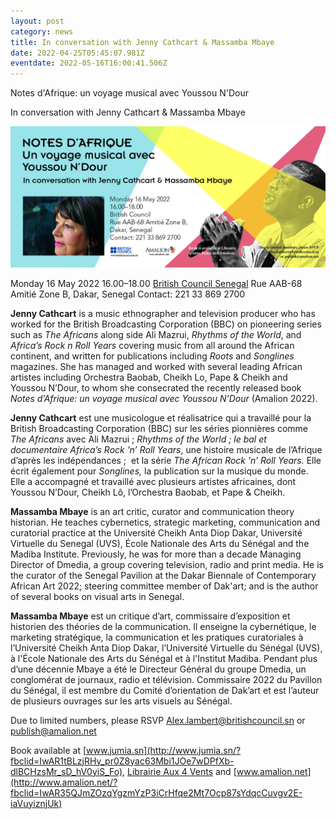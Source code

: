 ```yaml
---
layout: post
category: news
title: In conversation with Jenny Cathcart & Massamba Mbaye
date: 2022-04-25T05:45:07.981Z
eventdate: 2022-05-16T16:00:41.506Z
---
```

Notes d'Afrique: un voyage musical avec Youssou N'Dour

In conversation with Jenny Cathcart & Massamba Mbaye

![Notes d'Afrique: un voyage musical avec Youssou N'Dour](../uploads/cathcart_notes_flyer-16mai.jpg "Notes d'Afrique: un voyage musical avec Youssou N'Dour")

Monday 16 May 2022
16.00–18.00
[British Council Senegal](https://www.facebook.com/BritishCouncilSenegal/?__cft__[0]=AZVzsZsMmrNaJnIdLEFmOE5v-ebVIuntB2eFngcSCNtjzTqxdmRDTm2aI5wNwrS70vAT3j-ORShiBkZC_Opz1gwm28fdeg5F49mHK_upTk3Moyo4EBsdYSbQLq-DAechupczKAmuXsisfOIoHXuFy98mehtwVq01DwM4NsvYmnPK0-F3I4CLCDuTyZMZ9ghQsWI&__tn__=kK-R)
Rue AAB-68 Amitié Zone B, Dakar, Senegal
Contact: 221 33 869 2700

**Jenny Cathcart** is a music ethnographer and television producer who has worked for the British Broadcasting Corporation (BBC) on pioneering series such as *The Africans* along side Ali Mazrui, *Rhythms of the World*, and *Africa’s Rock n Roll Years* covering music from all around the African continent, and written for publications including *Roots* and *Songlines* magazines. She has managed and worked with several leading African artistes including Orchestra Baobab, Cheikh Lo, Pape & Cheikh and Youssou N’Dour, to whom she consecrated the recently released book *Notes d’Afrique: un voyage musical avec Youssou N’Dour* (Amalion 2022).

**Jenny Cathcart** est une musicologue et réalisatrice qui a travaillé pour la British Broadcasting Corporation (BBC) sur les séries pionnières comme *The Africans* avec Ali Mazrui ; *Rhythms of the World ; le bal et documentaire Africa’s Rock ’n’ Roll Years*, une histoire musicale de l’Afrique d’après les indépendances ;  et la série *The African Rock ’n’ Roll Years.* Elle écrit également pour *Songlines,* la publication sur la musique du monde. Elle a accompagné et travaillé avec plusieurs artistes africaines, dont Youssou N’Dour, Cheikh Lô, l’Orchestra Baobab, et Pape & Cheikh.

**Massamba Mbaye** is an art critic, curator and communication theory historian. He teaches cybernetics, strategic marketing, communication and curatorial practice at the Université Cheikh Anta Diop Dakar, Université Virtuelle du Senegal (UVS), École Nationale des Arts du Sénégal and the Madiba Institute. Previously, he was for more than a decade Managing Director of Dmedia, a group covering television, radio and print media. He is the curator of the Senegal Pavilion at the Dakar Biennale of Contemporary African Art 2022; steering committee member of Dak'art; and is the author of several books on visual arts in Senegal.

**Massamba Mbaye** est un critique d’art, commissaire d’exposition et historien des théories de la communication. Il enseigne la cybernétique, le marketing stratégique, la communication et les pratiques curatoriales à l’Université Cheikh Anta Diop Dakar, l’Université Virtuelle du Sénégal (UVS), à l'École Nationale des Arts du Sénégal et à l'Institut Madiba. Pendant plus d’une décennie Mbaye a été le Directeur Général du groupe Dmedia, un conglomérat de journaux, radio et télévision. Commissaire 2022 du Pavillon du Sénégal, il est membre du Comité d’orientation de Dak’art et est l’auteur de plusieurs ouvrages sur les arts visuels au Sénégal.

Due to limited numbers, please RSVP Alex.lambert@britishcouncil.sn or publish@amalion.net

Book available at [www.jumia.sn](http://www.jumia.sn/?fbclid=IwAR1tBLzjRHy_pr0Z8yac63Mbi1JOe7wDPfXb-dlBCHzsMr_sD_hV0yiS_Fo), [Librairie Aux 4 Vents](https://www.facebook.com/Librairieaux4Vents/?__cft__[0]=AZVzsZsMmrNaJnIdLEFmOE5v-ebVIuntB2eFngcSCNtjzTqxdmRDTm2aI5wNwrS70vAT3j-ORShiBkZC_Opz1gwm28fdeg5F49mHK_upTk3Moyo4EBsdYSbQLq-DAechupczKAmuXsisfOIoHXuFy98mehtwVq01DwM4NsvYmnPK0-F3I4CLCDuTyZMZ9ghQsWI&__tn__=kK-R) and [www.amalion.net](http://www.amalion.net/?fbclid=IwAR35QJmZOzqYgzmYzP3iCrHfqe2Mt7Ocp87sYdqcCuvgv2E-iaVuyiznjUk)